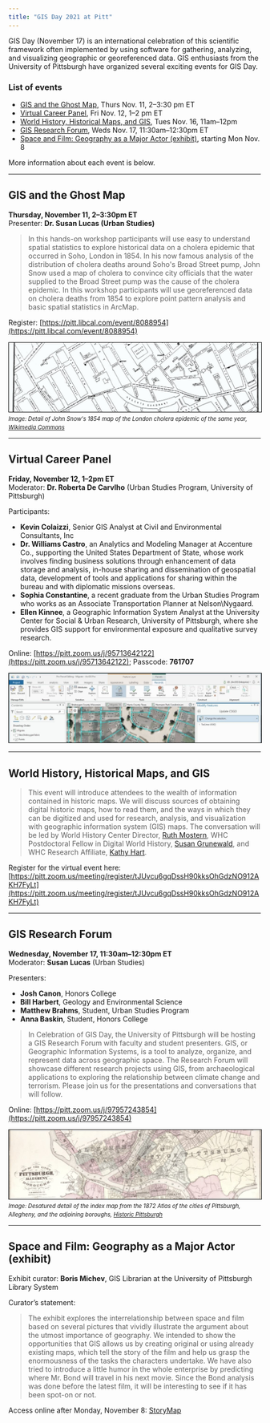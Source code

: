 ```yaml
---
title: "GIS Day 2021 at Pitt"
---
```


GIS Day (November 17) is an international celebration of this scientific framework often implemented by using software for gathering, analyzing, and visualizing geographic or georeferenced data. GIS enthusiasts from the University of Pittsburgh have organized several exciting events for GIS Day. 

### List of events

* [GIS and the Ghost Map](#ghost), Thurs Nov. 11, 2–3:30 pm ET
* [Virtual Career Panel](#career), Fri Nov. 12, 1–2 pm ET 
* [World History, Historical Maps, and GIS](#world-history), Tues Nov. 16, 11am–12pm
* [GIS Research Forum](#research), Weds Nov. 17, 11:30am–12:30pm ET
* [Space and Film: Geography as a Major Actor (exhibit)](#film), starting Mon Nov. 8

More information about each event is below.

----------

## <a name="ghost"></a>GIS and the Ghost Map

**Thursday, November 11, 2–3:30pm ET**\
Presenter: **Dr. Susan Lucas (Urban Studies)**

> In this hands-on workshop participants will use easy to understand spatial statistics to explore historical data on a cholera epidemic that occurred in Soho, London in 1854.  In his now famous analysis of the distribution of cholera deaths around Soho's Broad Street pump, John Snow used a map of cholera to convince city officials that the water supplied to the Broad Street pump was the cause of the cholera epidemic.  In this workshop participants will use georeferenced data on cholera deaths from 1854 to explore point pattern analysis and basic spatial statistics in ArcMap. 

Register: [https://pitt.libcal.com/event/8088954](https://pitt.libcal.com/event/8088954)

<img src="snow-map-1092.jpg" alt="Detail of a map of the London cholera epidemic of 1854 by John Snow" style="max-width: 100%; border: 1px solid black !important;">\
_<span style="font-size:0.8em !important;">Image: Detail of John Snow's 1854 map of the London cholera epidemic of the same year, [Wikimedia Commons](https://commons.wikimedia.org/wiki/File:Snow-cholera-map-1.jpg) </span>_

----------

## <a name="career"></a>Virtual Career Panel 

**Friday, November 12, 1–2pm ET**\
Moderator: **Dr. Roberta De Carvlho** (Urban Studies Program, University of Pittsburgh)

Participants:
* **Kevin Colaizzi**, Senior GIS Analyst at Civil and Environmental Consultants, Inc 
* **Dr. Williams Castro**, an Analytics and Modeling Manager at Accenture Co., supporting the United States Department of State, whose work involves finding business solutions through enhancement of data storage and analysis, in-house sharing and dissemination of geospatial data, development of tools and applications for sharing within the bureau and with diplomatic missions overseas. 
* **Sophia Constantine**, a recent graduate from the Urban Studies Program who works as an Associate Transportation Planner at Nelson\Nygaard.             
* **Ellen Kinnee**, a Geographic Information System Analyst at the University Center for Social & Urban Research, University of Pittsburgh, where she provides GIS support for environmental exposure and qualitative survey research. 

Online: [https://pitt.zoom.us/j/95713642122](https://pitt.zoom.us/j/95713642122); Passcode: **761707**

<img src="arcgis-1092.jpg" alt="Desaturated ArcGIS Pro screenshot" style="max-width: 100%; border: 1px solid black !important;">

----------

## <a name="world-history"></a>World History, Historical Maps, and GIS

> This event will introduce attendees to the wealth of information contained in historic maps. We will discuss sources of obtaining digital historic maps, how to read them, and the ways in which they can be digitized and used for research, analysis, and visualization with geographic information system (GIS) maps. The conversation will be led by World History Center Director, [Ruth Mostern](https://www.worldhistory.pitt.edu/people/ruth-mostern), WHC Postdoctoral Fellow in Digital World History, [Susan Grunewald](https://www.worldhistory.pitt.edu/people/ant-24), and WHC Research Affiliate, [Kathy Hart](https://www.worldhistory.pitt.edu/people/ant-1). 

Register for the virtual event here: [https://pitt.zoom.us/meeting/register/tJUvcu6gqDssH90kksOhGdzNO912AKH7FyLt](https://pitt.zoom.us/meeting/register/tJUvcu6gqDssH90kksOhGdzNO912AKH7FyLt)

----------

## <a name="research"></a>GIS Research Forum  

**Wednesday, November 17, 11:30am–12:30pm ET**\
Moderator: **Susan Lucas** (Urban Studies)

Presenters:  

* **Josh Canon**, Honors College 
* **Bill Harbert**, Geology and Environmental Science 
* **Matthew Brahms**, Student, Urban Studies Program 
* **Anna Baskin**, Student, Honors College 

> In Celebration of GIS Day, the University of Pittsburgh will be hosting a GIS Research Forum with faculty and student presenters. GIS, or Geographic Information Systems, is a tool to analyze, organize, and represent data across geographic space. The Research Forum will showcase different research projects using GIS, from archaeological applications to exploring the relationship between climate change and terrorism. Please join us for the presentations and conversations that will follow. 

Online: [https://pitt.zoom.us/j/97957243854](https://pitt.zoom.us/j/97957243854)

<img src="pgh1872_1092.jpg" alt="Desaturated detail of an 1872 map of Pittsburgh" style="max-width: 100%; border: 1px solid black !important;">\
_<span style="font-size:0.8em !important;">Image: Desatured detail of the index map from the 1872 Atlas of the cities of Pittsburgh, Allegheny, and the adjoining boroughs, [Historic Pittsburgh](https://historicpittsburgh.org/maps-hopkins/1872-atlas-pittsburgh-allegheny) </span>_

----------

## <a name="film"></a>Space and Film: Geography as a Major Actor (exhibit) 

Exhibit curator: **Boris Michev**, GIS Librarian at the University of Pittsburgh Library System 

Curator’s statement:
> The exhibit explores the interrelationship between space and film based on several pictures that vividly illustrate the argument about the utmost importance of geography. We intended to show the opportunities that GIS allows us by creating original or using already existing maps, which tell the story of the film and help us grasp the enormousness of the tasks the characters undertake. We have also tried to introduce a little humor in the whole enterprise by predicting where Mr. Bond will travel in his next movie. Since the Bond analysis was done before the latest film, it will be interesting to see if it has been spot-on or not. 

Access online after Monday, November 8: [StoryMap](https://storymaps.arcgis.com/stories/5f1a9c2347424a8e927b31fedf483b4b)


